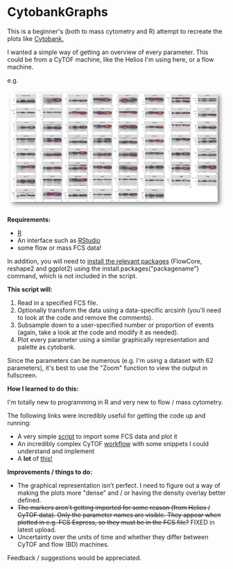 # CytobankGraphs

This is a beginner's (both to mass cytometry and R) attempt to recreate the plots like [Cytobank.](https://www.cytobank.org)

I wanted a simple way of getting an overview of every parameter. This could be from a CyTOF machine, like the Helios I'm using here, or a flow machine.




e.g.

<img src="https://raw.githubusercontent.com/JimboMahoney/CytobankGraphs/master/Plot.png"
  align="center" />

<b>Requirements:</b>
 - [R](https://cran.r-project.org/) 
 - An interface such as [RStudio](https://www.rstudio.com/) 
 - some flow or mass FCS data!
 
 
In addition, you will need to [install the relevant packages](https://www.datacamp.com/community/tutorials/r-packages-guide) (FlowCore, reshape2 and ggplot2) using the install.packages("packagename") command, which is not included in the script.

<b>This script will:</b>

1) Read in a specified FCS file.
2) Optionally transform the data using a data-specific arcsinh (you'll need to look at the code and remove the comments).
3) Subsample down to a user-specified number or proportion of events (again, take a look at the code and modify it as needed).
4) Plot every parameter using a similar graphically representation and palette as cytobank.

Since the parameters can be numerous (e.g. I'm using a dataset with 62 parameters), it's best to use the "Zoom" function to view the output in fullscreen.

<b> How I learned to do this: </b>

I'm totally new to programming in R and very new to flow / mass cytometry.

The following links were incredibly useful for getting the code up and running:

- A very simple [script](http://rforbiochemists.blogspot.com/2015/07/opening-and-plotting-some-flow.html) to import some FCS data and plot it
- An incredibly complex CyTOF [workflow](https://www.bioconductor.org/help/course-materials/2017/BioC2017/Day2/Workshops/CyTOF/doc/cytofWorkflow_BioC2017workshop.html) with some snippets I could understand and implement
- A <b>lot</b> of [this!](https://www.google.com/)

<b>Improvements / things to do:</b>

- The graphical representation isn't perfect. I need to figure out a way of making the plots more "dense" and / or having the density overlay better defined.
- ~~The markers aren't getting imported for some reason (from Helios / CyTOF data). Only the parameter names are visible. They appear when plotted in e.g. FCS Express, so they must be in the FCS file?~~ FIXED in latest upload.
- Uncertainty over the units of time and whether they differ between CyTOF and flow (BD) machines.

Feedback / suggestions would be appreciated.



